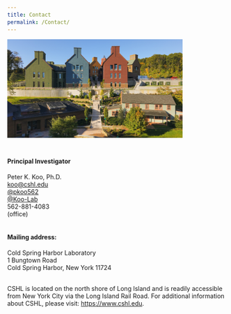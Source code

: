 ```yaml
---
title: Contact
permalink: /Contact/
---
```


<div class="col6 center">
	<img class='img-responsive center-block' src="/images/contacts/cshl4.jpg" width="80%" height="80%"/>
 <span style="display: block; margin-bottom: 1em"></span>
      <span style="display: block; margin-bottom: 3em"></span>
</div>

#### <b>Principal Investigator</b><br>
Peter K. Koo, Ph.D.<br>
<a href="mailto:koo@cshl.edu"><i class="fa fa-envelope-o"></i> koo@cshl.edu</a><br>
<a href="https://twitter.com/pkoo562"><i class="fa fa-twitter"></i> @pkoo562</a><br>
<a href="https://github.com/koo-lab"><i class="fa fa-github"></i> @Koo-Lab</a><br>
<i class="fa fa-phone" aria-hidden="true"></i> 562-881-4083<br>
<i class="fa fa-map-marker" aria-hidden="true"></i> (office)<br>
<br>

#### <b>Mailing address:</b><br>
Cold Spring Harbor Laboratory<br>
1 Bungtown Road <br>
Cold Spring Harbor, New York 11724<br>
<br>

CSHL is located on the north shore of Long Island and is readily accessible from New York City via the Long Island Rail Road. For additional information about CSHL, please visit: https://www.cshl.edu.






